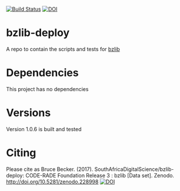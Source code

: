 [![Build Status](https://ci.sagrid.ac.za/buildStatus/icon?job=bzlib-deploy)](https://ci.sagrid.ac.za/job/bzlib-deploy) [![DOI](https://zenodo.org/badge/47696969.svg)](https://zenodo.org/badge/latestdoi/47696969)


# bzlib-deploy

A repo to contain the scripts and tests for [bzlib](http://www.bzip.org/)

# Dependencies

This project has no dependencies

# Versions

Version 1.0.6 is built and tested

# Citing

Please cite as Bruce Becker. (2017). SouthAfricaDigitalScience/bzlib-deploy: CODE-RADE Foundation Release 3 : bzlib [Data set]. Zenodo. http://doi.org/10.5281/zenodo.228998 [![DOI](https://zenodo.org/badge/DOI/10.5281/zenodo.228998.svg)](https://doi.org/10.5281/zenodo.228998)
